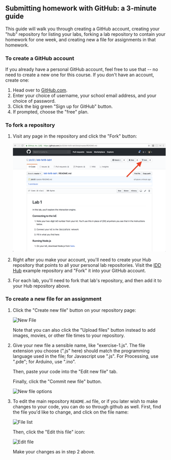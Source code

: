 Submitting homework with GitHub: a 3-minute guide
-------------------------------------------------

This guide will walk you through creating a GitHub 
account, creating your "hub" repository for listing your
labs, forking a lab repository to contain your 
homework for one week, and creating new a file for
assignments in that homework.

### To create a GitHub account ###

If you already have a personal GitHub account, feel free to use that -- no need to create a new one for this course. If you don't have an account, create one:

1. Head over to [GitHub.com](http://github.com).
2. Enter your choice of username, your school email address, and your choice of password.
3. Click the big green "Sign up for GitHub" button.
4. If prompted, choose the "free" plan.

### To fork a repository ###

1.  Visit any page in the repository and click the "Fork" button:
    
    ![Fork repository](img/how-to-fork.png?raw=true)
    
2.  Right after you make your account, you'll need to create your Hub repository that points to all your personal lab repositories. Visit the [IDD Hub](https://github.com/FAR-Lab/Interactive-Lab-Hub/) example repository and "Fork" it into your GitHub account.

3. For each lab, you'll need to fork that lab's repository, and then add it to your Hub repository above.

### To create a new file for an assignment ###

1.  Click the "Create new file" button on your repository page:
    
    ![New File](img/new-file.png?raw=true)
    
    Note that you can also click the "Upload files" button instead to add images, movies, or other file times to your repository.

2.  Give your new file a sensible name, like "exercise-1.js". The file extension you choose  (".js" here) should match
    the programming language used in the file; for Javascript use ".js". 
    For Processing, use ".pde"; for Arduino, use ".ino".
    
    Then, paste your code into the "Edit new file" tab.
    
    Finally, click the "Commit new file" button.
    
    ![New file options](img/new-file-entry.png?raw=true)

3.  To edit the main repository `README.md` file, or if you later wish to 
    make changes to your code, you can do so through github as well. First,
    find the file you'd like to change, and click on the file name:
    
    ![File list](img/file-list.png?raw=true)
    
    Then, click the "Edit this file" icon:
    
    ![Edit file](img/edit-file.png?raw=true)
    
    Make your changes as in step 2 above.
    
    
